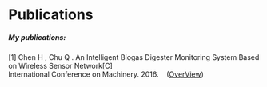 # Publications

##### My publications:

[1] Chen H , Chu Q . An Intelligent Biogas Digester Monitoring System Based on Wireless Sensor Network[C]<br/>
International Conference on Machinery. 2016. &nbsp;&nbsp;&nbsp;([OverView](https://ambitionc-blog.oss-cn-hongkong.aliyuncs.com/Blog_Publications/An%20Intelligent%20Biogas%20Digester%20Monitoring%20System%20Based%20on%20Wireless%20Sensor%20Network.pdf))